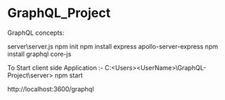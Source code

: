 # GraphQL_Project
GraphQL concepts:

server\server.js
npm init
npm install express apollo-server-express
npm install graphql core-js

To Start client side Application :- 
C:\<Users>\<UserName>\GraphQL-Project\server> npm start

http://localhost:3600/graphql

